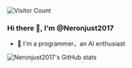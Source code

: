 ![Visitor Count](https://profile-counter.glitch.me/Neronjust2017/count.svg)

### Hi there 👋, I'm @Neronjust2017

<!--
**Neronjust2017/Neronjust2017** is a ✨ _special_ ✨ repository because its `README.md` (this file) appears on your GitHub profile.

Here are some ideas to get you started:
-->

- 🌱 I'm a programmer，an AI enthusiast

![Neronjust2017's GitHub stats](https://github-readme-stats.vercel.app/api?username=Neronjust2017&show_icons=true&count_private=true&theme=tokyonight) 
